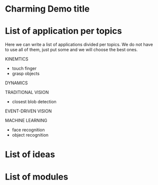 Charming Demo title
=============================

# List of application per topics
Here we can write a list of applications divided per topics. We do not have to use all of them, just put some and we will choose the best ones.

KINEMTICS
- touch finger
- grasp objects

DYNAMICS


TRADITIONAL VISION
- closest blob detection

EVENT-DRIVEN VISION

MACHINE LEARNING
- face recognition
- object recognition


# List of ideas

# List of modules
